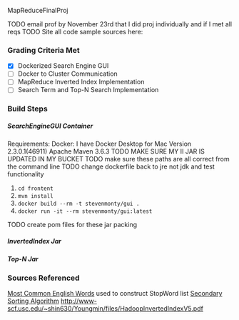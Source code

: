 MapReduceFinalProj

TODO email prof by November 23rd that I did proj individually and if I met all reqs
TODO Site all code sample sources here:

### Grading Criteria Met

- [x] Dockerized Search Engine GUI
- [ ] Docker to Cluster Communication
- [ ] MapReduce Inverted Index Implementation
- [ ] Search Term and Top-N Search Implementation

### Build Steps

##### SearchEngineGUI Container
Requirements:
    Docker: I have Docker Desktop for Mac Version 2.3.0.1(46911)
    Apache Maven 3.6.3
TODO MAKE SURE MY II JAR IS UPDATED IN MY BUCKET
TODO make sure these paths are all correct from the command line
TODO change dockerfile back to jre not jdk and test functionality
1. `cd frontent`
2. `mvn install`
3. `docker build --rm -t stevenmonty/gui .`
4. `docker run -it --rm stevenmonty/gui:latest `

TODO create pom files for these jar packing
##### InvertedIndex Jar

##### Top-N Jar


### Sources Referenced
[Most Common English Words](https://www.espressoenglish.net/the-100-most-common-words-in-english/) used to construct StopWord list
[Secondary Sorting Algorithm](https://www.oreilly.com/library/view/data-algorithms/9781491906170/ch01.html)
http://www-scf.usc.edu/~shin630/Youngmin/files/HadoopInvertedIndexV5.pdf